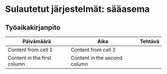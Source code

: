 # Sulautetut järjestelmät: sääasema

## Työaikakirjanpito
Päivämäärä | Aika | Tehtävä
------------ | ------------- | -------------
Content from cell 1 | Content from cell 2
Content in the first column | Content in the second column
